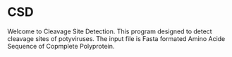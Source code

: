 # CSD
Welcome to Cleavage Site Detection.
This program designed to detect cleavage sites of potyviruses.
The input file is Fasta formated Amino Acide Sequence of Copmplete Polyprotein.
